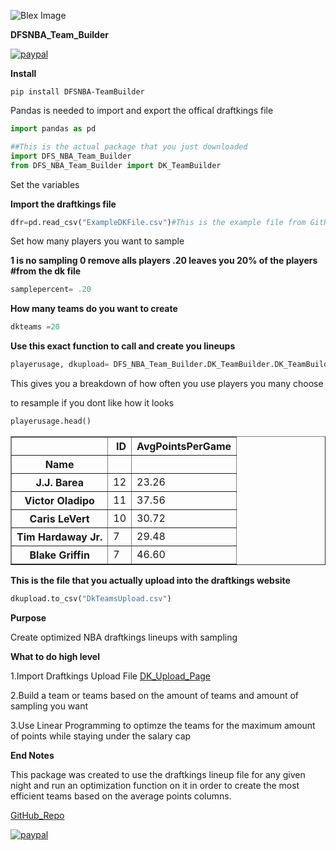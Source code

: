 ![Blex Image](https://yt3.ggpht.com/-JRwX7pOt8nk/AAAAAAAAAAI/AAAAAAAAAAA/WIuQ1Zm0J5k/s88-c-k-no-mo-rj-c0xffffff/photo.jpg)



**DFSNBA_Team_Builder**

[![paypal](https://www.paypalobjects.com/en_US/i/btn/btn_donateCC_LG.gif)](https://www.paypal.me/Blex42)

**Install**

`pip install DFSNBA-TeamBuilder`


Pandas is needed to import and export the offical draftkings file

```python
import pandas as pd

##This is the actual package that you just downloaded
import DFS_NBA_Team_Builder 
from DFS_NBA_Team_Builder import DK_TeamBuilder

```

Set the variables

**Import the draftkings file**

```python
dfr=pd.read_csv("ExampleDKFile.csv")#This is the example file from GitHub
```

Set how many players you want to sample

**1 is no sampling 0 remove alls players .20 leaves you 20% of the players
#from the dk file**

```python
samplepercent= .20
```
**How many teams do you want to create**

```python
dkteams =20
```

**Use this exact function to call and create you lineups**

```python
playerusage, dkupload= DFS_NBA_Team_Builder.DK_TeamBuilder.DK_TeamBuildermod(dfr,dkteams,samplepercent)
```

This gives you a breakdown of how often you use players you many choose

to resample if you dont like how it looks

```python
playerusage.head()
```


</style>
<table border="1" class="dataframe">
  <thead>
    <tr style="text-align: right;">
      <th></th>
      <th>ID</th>
      <th>AvgPointsPerGame</th>
    </tr>
    <tr>
      <th>Name</th>
      <th></th>
      <th></th>
    </tr>
  </thead>
  <tbody>
    <tr>
      <th>J.J. Barea</th>
      <td>12</td>
      <td>23.26</td>
    </tr>
    <tr>
      <th>Victor Oladipo</th>
      <td>11</td>
      <td>37.56</td>
    </tr>
    <tr>
      <th>Caris LeVert</th>
      <td>10</td>
      <td>30.72</td>
    </tr>
    <tr>
      <th>Tim Hardaway Jr.</th>
      <td>7</td>
      <td>29.48</td>
    </tr>
    <tr>
      <th>Blake Griffin</th>
      <td>7</td>
      <td>46.60</td>
    </tr>
  </tbody>
</table>
</div>



**This is the file that you actually upload into the draftkings website**
```python
dkupload.to_csv("DkTeamsUpload.csv")
```




**Purpose**

Create optimized NBA draftkings lineups with sampling

**What to do high level**

1.Import Draftkings Upload File [DK_Upload_Page](https://www.draftkings.com/lineup/upload)

2.Build a team or teams based on the amount of teams and amount of sampling you want

3.Use Linear Programming to optimze the teams for the maximum amount of points while staying under the salary cap


**End Notes**

This package was created to use the draftkings lineup file for any given night and run an optimization function on it in order to create the most efficient teams based on the average points columns. 


[GitHub_Repo](https://github.com/Blex42/DFS_NBA_Team_Builder)

[![paypal](https://www.paypalobjects.com/en_US/i/btn/btn_donateCC_LG.gif)](https://www.paypal.me/Blex42)